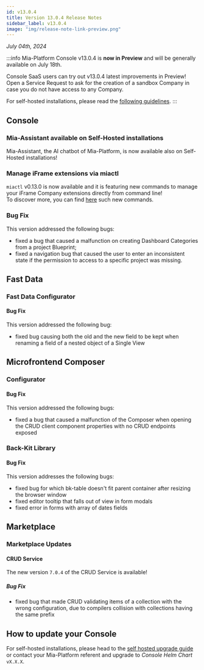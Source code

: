 ```yaml
---
id: v13.0.4
title: Version 13.0.4 Release Notes
sidebar_label: v13.0.4
image: "img/release-note-link-preview.png"
---
```


_July 04th, 2024_

:::info
Mia-Platform Console v13.0.4 is **now in Preview** and will be generally available on July 18th.

Console SaaS users can try out v13.0.4 latest improvements in Preview! Open a Service Request to ask for the creation of a sandbox Company in case you do not have access to any Company.

For self-hosted installations, please read the [following guidelines](#how-to-update-your-console).
:::

## Console

### Mia-Assistant available on Self-Hosted installations

Mia-Assistant, the AI chatbot of Mia-Platform, is now available also on Self-Hosted installations! 

### Manage iFrame extensions via miactl

`miactl` v0.13.0 is now available and it is featuring new commands to manage your iFrame Company extensions directly from command line!  
To discover more, you can find [here](/cli/miactl/commands.md#extensions) such new commands. 

### Bug Fix

This version addressed the following bugs:

* fixed a bug that caused a malfunction on creating Dashboard Categories from a project Blueprint;
* fixed a navigation bug that caused the user to enter an inconsistent state if the permission to access to a specific project was missing.

## Fast Data

### Fast Data Configurator

#### Bug Fix

This version addressed the following bug:

* fixed bug causing both the old and the new field to be kept when renaming a field of a nested object of a Single View

## Microfrontend Composer

### Configurator

#### Bug Fix

This version addressed the following bugs:

* fixed a bug that caused a malfunction of the Composer when opening the CRUD client component properties with no CRUD endpoints exposed

### Back-Kit Library

#### Bug Fix

This version addresses the following bugs:

* fixed bug for which bk-table doesn't fit parent container after resizing the browser window
* fixed editor tooltip that falls out of view in form modals
* fixed error in forms with array of dates fields

## Marketplace

### Marketplace Updates

#### CRUD Service

The new version `7.0.4` of the CRUD Service is available!

##### Bug Fix

* fixed bug that made CRUD validating items of a collection with the wrong configuration, due to compilers collision with collections having the same prefix

## How to update your Console

For self-hosted installations, please head to the [self hosted upgrade guide](/infrastructure/self-hosted/installation-chart/100_how-to-upgrade.md) or contact your Mia-Platform referent and upgrade to _Console Helm Chart_ `vX.X.X`.
